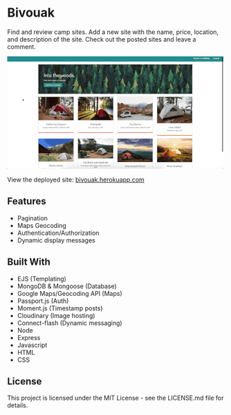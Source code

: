 # Bivouak
Find and review camp sites. Add a new site with the name, price, location, and description of the site. Check out the posted sites and leave a comment.

<img src="public/assets/images/readme.gif" width="500">

View the deployed site: [bivouak.herokuapp.com](https://bivouak.herokuapp.com/) 

## Features
* Pagination
* Maps Geocoding
* Authentication/Authorization
* Dynamic display messages

## Built With
* EJS (Templating)
* MongoDB & Mongoose (Database)
* Google Maps/Geocoding API (Maps)
* Passport.js (Auth)
* Moment.js (Timestamp posts)
* Cloudinary (Image hosting)
* Connect-flash (Dynamic messaging)
* Node
* Express
* Javascript
* HTML
* CSS

## License
This project is licensed under the MIT License - see the LICENSE.md file for details.